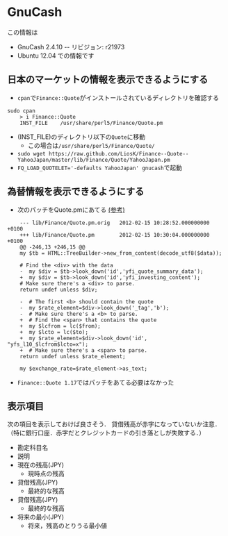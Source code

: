 # GnuCash
この情報は
- GnuCash 2.4.10
-- リビジョン: r21973
- Ubuntu 12.04
での情報です

## 日本のマーケットの情報を表示できるようにする

- ``cpan``で``Finance::Quote``がインストールされているディレクトリを確認する

```
sudo cpan
    > i Finance::Quote
    INST_FILE    /usr/share/perl5/Finance/Quote.pm
```

- (INST_FILE)のディレクトリ以下の``Quote``に移動
    - この場合は``/usr/share/perl5/Finance/Quote/``
- ``sudo wget https://raw.github.com/LiosK/Finance--Quote--YahooJapan/master/lib/Finance/Quote/YahooJapan.pm``
- ``FQ_LOAD_QUOTELET='-defaults YahooJapan' gnucash``で起動

## 為替情報を表示できるようにする
- 次のパッチをQuote.pmにあてる [(参考)](https://rt.cpan.org/Public/Bug/Display.html?id=74660#txn-1038090)
```
    --- lib/Finance/Quote.pm.orig   2012-02-15 10:28:52.000000000 +0100
    +++ lib/Finance/Quote.pm        2012-02-15 10:30:04.000000000 +0100
    @@ -246,13 +246,15 @@
    my $tb = HTML::TreeBuilder->new_from_content(decode_utf8($data));

    # Find the <div> with the data
    -  my $div = $tb->look_down('id','yfi_quote_summary_data');
    +  my $div = $tb->look_down('id','yfi_investing_content');
    # Make sure there's a <div> to parse.
    return undef unless $div;

    -  # The first <b> should contain the quote
    -  my $rate_element=$div->look_down('_tag','b');
    -  # Make sure there's a <b> to parse.
    +  # Find the <span> that contains the quote
    +  my $lcfrom = lc($from);
    +  my $lcto = lc($to);
    +  my $rate_element=$div->look_down('id', "yfs_l10_$lcfrom$lcto=x");
    +  # Make sure there's a <span> to parse.
    return undef unless $rate_element;

    my $exchange_rate=$rate_element->as_text;
```
- ``Finance::Quote 1.17``ではパッチをあてる必要はなかった

## 表示項目
次の項目を表示しておけば良さそう．
貸借残高が赤字になっていないか注意．
（特に銀行口座．赤字だとクレジットカードの引き落としが失敗する．）

- 勘定科目名
- 説明
- 現在の残高(JPY)
    - 現時点の残高
- 貸借残高(JPY)
    - 最終的な残高
- 貸借残高(JPY)
    - 最終的な残高
- 将来の最小(JPY)
    - 将来，残高のとりうる最小値

